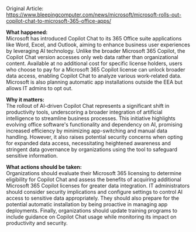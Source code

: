 Original Article: https://www.bleepingcomputer.com/news/microsoft/microsoft-rolls-out-copilot-chat-to-microsoft-365-office-apps/

**What happened:**  
Microsoft has introduced Copilot Chat to its 365 Office suite applications like Word, Excel, and Outlook, aiming to enhance business user experiences by leveraging AI technology. Unlike the broader Microsoft 365 Copilot, the Copilot Chat version accesses only web data rather than organizational content. Available at no additional cost for specific license holders, users who choose to pay for a Microsoft 365 Copilot license can unlock broader data access, enabling Copilot Chat to analyze various work-related data. Microsoft is also planning automatic app installations outside the EEA but allows IT admins to opt out.

**Why it matters:**  
The rollout of AI-driven Copilot Chat represents a significant shift in productivity tools, underscoring a broader integration of artificial intelligence to streamline business processes. This initiative highlights evolving office software's functionality and dependency on AI, promising increased efficiency by minimizing app-switching and manual data handling. However, it also raises potential security concerns when opting for expanded data access, necessitating heightened awareness and stringent data governance by organizations using the tool to safeguard sensitive information.

**What actions should be taken:**  
Organizations should evaluate their Microsoft 365 licensing to determine eligibility for Copilot Chat and assess the benefits of acquiring additional Microsoft 365 Copilot licenses for greater data integration. IT administrators should consider security implications and configure settings to control AI access to sensitive data appropriately. They should also prepare for the potential automatic installation by being proactive in managing app deployments. Finally, organizations should update training programs to include guidance on Copilot Chat usage while monitoring its impact on productivity and security.
